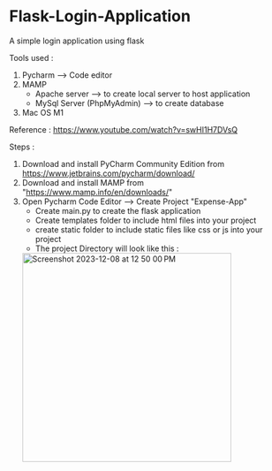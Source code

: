 # Flask-Login-Application
A simple login application using flask

Tools used :
1) Pycharm --> Code editor
2) MAMP
   - Apache server --> to create local server to host application
   - MySql Server (PhpMyAdmin) --> to create database
3) Mac OS M1

Reference : https://www.youtube.com/watch?v=swHI1H7DVsQ

Steps :
1) Download and install PyCharm Community Edition from https://www.jetbrains.com/pycharm/download/
2) Download and install MAMP from "https://www.mamp.info/en/downloads/"
3) Open Pycharm Code Editor --> Create Project "Expense-App"
      - Create main.py to create the flask application
      - Create templates folder to include html files into your project
      - create static folder to include static files like css or js into your project
      - The project Directory will look like this : 
      <img width="378" alt="Screenshot 2023-12-08 at 12 50 00 PM" src="https://github.com/sonupanchal0606/connect-php-with-mysql-using-MAMP/assets/55386781/14b82ed4-c764-49a7-bbdf-8dc0212121de">


